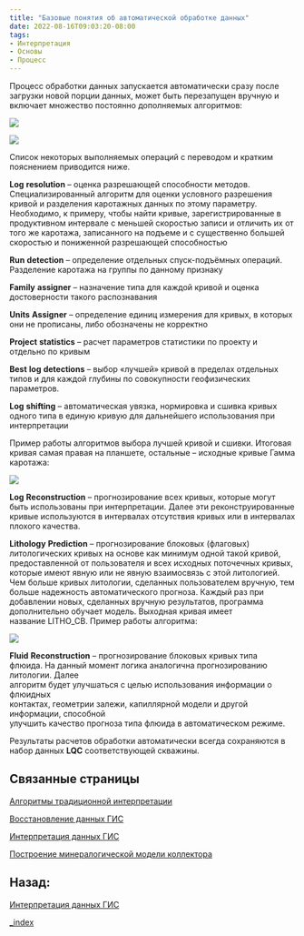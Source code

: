 ```yaml
---
title: "Базовые понятия об автоматической обработке данных"
date: 2022-08-16T09:03:20-08:00
tags:
- Интерпретация
- Основы
- Процесс
---
```




Процесс обработки данных запускается автоматически сразу после загрузки новой порции данных, может быть перезапущен вручную и включает множество постоянно дополняемых алгоритмов:

![](http://gamma-wellbore.com/wp-content/uploads/2023/02/image73.png)

![](http://gamma-wellbore.com/wp-content/uploads/2023/02/image74.png)

Список некоторых выполняемых операций с переводом и кратким пояснением приводится ниже.

**Log** **resolution** – оценка разрешающей способности методов. Специализированный алгоритм для оценки условного разрешения кривой и разделения каротажных данных по этому параметру. Необходимо, к примеру, чтобы найти кривые, зарегистрированные в продуктивном интервале с меньшей скоростью записи и отличить их от того же каротажа, записанного на подъеме и с существенно большей скоростью и пониженной разрешающей способностью

**Run** **detection** – определение отдельных спуск-подъёмных операций. Разделение каротажа на группы по данному признаку

**Family** **assigner** – назначение типа для каждой кривой и оценка достоверности такого распознавания

**Units** **Assigner** – определение единиц измерения для кривых, в которых они не прописаны, либо обозначены не корректно

**Project** **statistics** – расчет параметров статистики по проекту и отдельно по кривым

**Best** **log** **detections** – выбор «лучшей» кривой в пределах отдельных типов и для каждой глубины по совокупности геофизических параметров.

**Log** **shifting** – автоматическая увязка, нормировка и сшивка кривых одного типа в единую кривую для дальнейшего использования при интерпретации

Пример работы алгоритмов выбора лучшей кривой и сшивки. Итоговая кривая самая правая на планшете, остальные – исходные кривые Гамма каротажа:

![](http://gamma-wellbore.com/wp-content/uploads/2023/02/image75.png)

**Log** **Reconstruction** – прогнозирование всех кривых, которые могут быть использованы при интерпретации. Далее эти реконструированные кривые используются в интервалах отсутствия кривых или в интервалах плохого качества.

**Lithology** **Prediction** – прогнозирование блоковых (флаговых) литологических кривых на основе как минимум одной такой кривой, предоставленной от пользователя и всех исходных поточечных кривых, которые имеют явную или не явную взаимосвязь с этой литологией. Чем больше кривых литологии, сделанных пользователем вручную, тем больше надежность автоматического прогноза. Каждый раз при добавлении новых, сделанных вручную результатов, программа дополнительно обучает модель. Выходная кривая имеет название LITHO_CB. Пример работы алгоритма:

![](http://gamma-wellbore.com/wp-content/uploads/2023/02/image76.png)

**Fluid** **Reconstruction** – прогнозирование блоковых кривых типа  
флюида. На данный момент логика аналогична прогнозированию литологии. Далее  
алгоритм будет улучшаться с целью использования информации о флюидных  
контактах, геометрии залежи, капиллярной модели и другой информации, способной  
улучшить качество прогноза типа флюида в автоматическом режиме.

Результаты расчетов обработки автоматически всегда сохраняются в набор данных **LQC** соответствующей скважины.


## Связанные страницы

[Алгоритмы традиционной интерпретации](Интерпретация%20данных%20ГИС/Алгоритмы%20традиционной%20интерпретации.md)

[Восстановление данных ГИС](Интерпретация%20данных%20ГИС/Восстановление%20данных%20ГИС.md)

[Интерпретация данных ГИС](Интерпретация%20данных%20ГИС/Интерпретация%20данных%20ГИС.md)

[Построение минералогической модели коллектора](Интерпретация%20данных%20ГИС/Построение%20минералогической%20модели%20коллектора.md)

## Назад:

[Интерпретация данных ГИС](Интерпретация%20данных%20ГИС/Интерпретация%20данных%20ГИС.md)

[_index](_index.md)